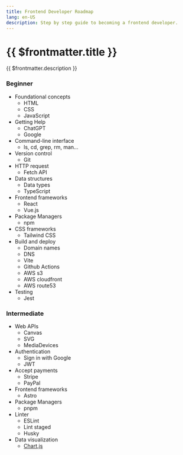 ```yaml
---
title: Frontend Developer Roadmap
lang: en-US
description: Step by step guide to becoming a frontend developer.
---
```


# {{ $frontmatter.title }}

{{ $frontmatter.description }}

### Beginner

- Foundational concepts
  - HTML
  - CSS
  - JavaScript
- Getting Help
  - ChatGPT
  - Google
- Command-line interface
  - ls, cd, grep, rm, man...
- Version control
  - Git
- HTTP request
  - Fetch API
- Data structures
  - Data types
  - TypeScript
- Frontend frameworks
  - React
  - Vue.js
- Package Managers
  - npm
- CSS frameworks
  - Tailwind CSS
- Build and deploy
  - Domain names
  - DNS
  - Vite
  - Github Actions
  - AWS s3
  - AWS cloudfront
  - AWS route53
- Testing
  - Jest

### Intermediate

- Web APIs
  - Canvas
  - SVG
  - MediaDevices
- Authentication
  - Sign in with Google
  - JWT
- Accept payments
  - Stripe
  - PayPal
- Frontend frameworks
  - Astro
- Package Managers
  - pnpm
- Linter
  - ESLint
  - Lint staged
  - Husky
- Data visualization
  - [Chart.js](https://www.chartjs.org/)